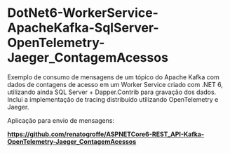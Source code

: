 # DotNet6-WorkerService-ApacheKafka-SqlServer-OpenTelemetry-Jaeger_ContagemAcessos
Exemplo de consumo de mensagens de um tópico do Apache Kafka com dados de contagens de acesso em um Worker Service criado com .NET 6, utilizando ainda SQL Server + Dapper.Contrib para gravação dos dados. Inclui a implementação de tracing distribuído utilizando OpenTelemetry e Jaeger.

Aplicação para envio de mensagens:

**https://github.com/renatogroffe/ASPNETCore6-REST_API-Kafka-OpenTelemetry-Jaeger_ContagemAcessos**
